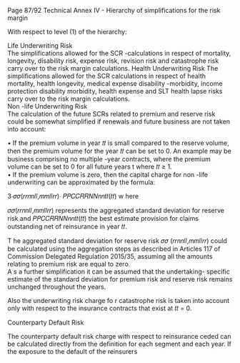  
Page 87/92 
Technical Annex IV - Hierarchy of simplifications for the risk margin  
 
With respect to level (1) of the hierarchy:  
 
Life Underwriting Risk  
 The simplifications allowed for the SCR -calculations in respect of mortality, longevity, disability risk, 
expense risk, revision risk and catastrophe risk carry over to the risk margin calculations. Health 
Underwriting Risk The simplifications allowed for the SCR calculations in respect of health mortality, 
health longevity, medical expense disability -morbidity, income protection disability morbidity, 
health expense and SLT health lapse risks carry over to the risk margin calculations.   
Non -life Underwriting Risk  
 The calculation of the future SCRs related to premium and reserve risk could be somewhat simplified if renewals and future business are not taken into account:  
 
• If the premium volume in year 𝑡𝑡 is small compared to the reserve volume, then the 
premium volume for the year 𝑡𝑡  can be set to 0. An example may be business 
comprising no multiple -year contracts, where the premium volume can be set to 0 
for all future years t where 𝑡𝑡 ≥ 1.  
• If the premium volume is zero, then the capital charge for non -life underwriting can 
be approximated by the formula:  
 
3∙𝜎𝜎(𝑟𝑟𝑛𝑛𝑙𝑙,𝑚𝑚𝑙𝑙𝑟𝑟)∙ 𝑃𝑃𝐶𝐶𝑅𝑅𝑁𝑁𝑛𝑛𝑡𝑡(𝑡𝑡) 
 w
here  
 
𝜎𝜎(𝑟𝑟𝑛𝑛𝑙𝑙,𝑚𝑚𝑙𝑙𝑟𝑟) represents the aggregated standard deviation for reserve risk and 𝑃𝑃𝐶𝐶𝑅𝑅𝑁𝑁𝑛𝑛𝑡𝑡(𝑡𝑡) the best 
estimate provision for claims outstanding net of reinsurance in year 𝑡𝑡.  
 
T
he aggregated standard deviation for reserve risk 𝜎𝜎 (𝑟𝑟𝑛𝑛𝑙𝑙,𝑚𝑚𝑙𝑙𝑟𝑟) could be calculated using the 
aggregation steps as described in Articles 117 of Commission Delegated Regulation 2015/35, assuming all the amounts relating to premium risk are equal to zero.  
 A
s a further simplification it can be assumed that the undertaking- specific estimate of the standard 
deviation for premium risk and reserve risk remains unchanged throughout the years.  
 
Also the underwriting risk charge fo r catastrophe risk is taken into account only with respect to the 
insurance contracts that exist at 𝑡𝑡 =  0. 
 
Counterparty Default  Risk  
 
The counterparty default risk charge with respect to reinsurance ceded can be calculated directly from the definition for each segment and each year. If the exposure to the default of the reinsurers 
